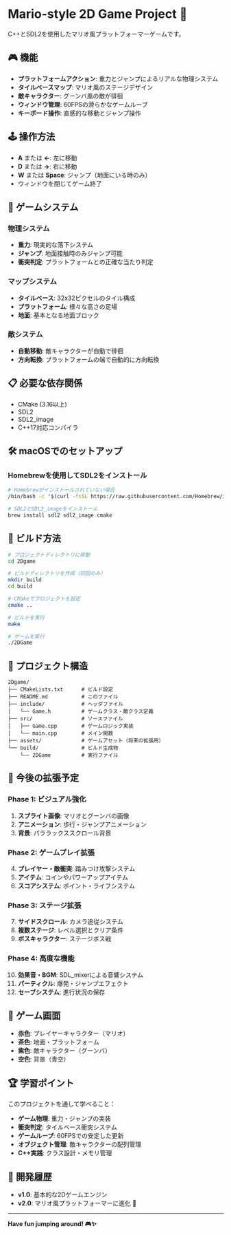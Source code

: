 # Mario-style 2D Game Project 🍄

C++とSDL2を使用したマリオ風プラットフォーマーゲームです。

## 🎮 機能

- **プラットフォームアクション**: 重力とジャンプによるリアルな物理システム
- **タイルベースマップ**: マリオ風のステージデザイン
- **敵キャラクター**: グーンバ風の敵が徘徊
- **ウィンドウ管理**: 60FPSの滑らかなゲームループ
- **キーボード操作**: 直感的な移動とジャンプ操作

## 🕹️ 操作方法

- **A** または **←**: 左に移動
- **D** または **→**: 右に移動  
- **W** または **Space**: ジャンプ（地面にいる時のみ）
- ウィンドウを閉じてゲーム終了

## 🎯 ゲームシステム

### 物理システム
- **重力**: 現実的な落下システム
- **ジャンプ**: 地面接触時のみジャンプ可能
- **衝突判定**: プラットフォームとの正確な当たり判定

### マップシステム
- **タイルベース**: 32x32ピクセルのタイル構成
- **プラットフォーム**: 様々な高さの足場
- **地面**: 基本となる地面ブロック

### 敵システム
- **自動移動**: 敵キャラクターが自動で徘徊
- **方向転換**: プラットフォームの端で自動的に方向転換

## 📋 必要な依存関係

- CMake (3.16以上)
- SDL2
- SDL2_image
- C++17対応コンパイラ

## 🛠️ macOSでのセットアップ

### Homebrewを使用してSDL2をインストール

```bash
# Homebrewがインストールされていない場合
/bin/bash -c "$(curl -fsSL https://raw.githubusercontent.com/Homebrew/install/HEAD/install.sh)"

# SDL2とSDL2_imageをインストール
brew install sdl2 sdl2_image cmake
```

## 🔨 ビルド方法

```bash
# プロジェクトディレクトリに移動
cd 2Dgame

# ビルドディレクトリを作成（初回のみ）
mkdir build
cd build

# CMakeでプロジェクトを設定
cmake ..

# ビルドを実行
make

# ゲームを実行
./2DGame
```

## 📁 プロジェクト構造

```
2Dgame/
├── CMakeLists.txt      # ビルド設定
├── README.md           # このファイル
├── include/            # ヘッダファイル
│   └── Game.h          # ゲームクラス・敵クラス定義
├── src/                # ソースファイル
│   ├── Game.cpp        # ゲームロジック実装
│   └── main.cpp        # メイン関数
├── assets/             # ゲームアセット（将来の拡張用）
└── build/              # ビルド生成物
    └── 2DGame          # 実行ファイル
```

## 🚀 今後の拡張予定

### Phase 1: ビジュアル強化
1. **スプライト画像**: マリオとグーンバの画像
2. **アニメーション**: 歩行・ジャンプアニメーション
3. **背景**: パララックススクロール背景

### Phase 2: ゲームプレイ拡張
4. **プレイヤー・敵衝突**: 踏みつけ攻撃システム
5. **アイテム**: コインやパワーアップアイテム
6. **スコアシステム**: ポイント・ライフシステム

### Phase 3: ステージ拡張
7. **サイドスクロール**: カメラ追従システム
8. **複数ステージ**: レベル選択とクリア条件
9. **ボスキャラクター**: ステージボス戦

### Phase 4: 高度な機能
10. **効果音・BGM**: SDL_mixerによる音響システム
11. **パーティクル**: 爆発・ジャンプエフェクト
12. **セーブシステム**: 進行状況の保存

## 🎨 ゲーム画面

- **赤色**: プレイヤーキャラクター（マリオ）
- **茶色**: 地面・プラットフォーム
- **紫色**: 敵キャラクター（グーンバ）
- **空色**: 背景（青空）

## 🏆 学習ポイント

このプロジェクトを通して学べること：

- **ゲーム物理**: 重力・ジャンプの実装
- **衝突判定**: タイルベース衝突システム
- **ゲームループ**: 60FPSでの安定した更新
- **オブジェクト管理**: 敵キャラクターの配列管理
- **C++実践**: クラス設計・メモリ管理

## 📝 開発履歴

- **v1.0**: 基本的な2Dゲームエンジン
- **v2.0**: マリオ風プラットフォーマーに進化 🍄

---

**Have fun jumping around! 🎮✨** 